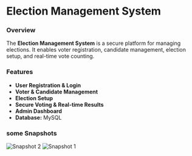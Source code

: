 # Election Management System

### Overview
The **Election Management System** is a secure platform for managing elections. It enables voter registration, candidate management, election setup, and real-time vote counting.

### Features
- **User Registration & Login**
- **Voter & Candidate Management**
- **Election Setup**
- **Secure Voting & Real-time Results**
- **Admin Dashboard**
- **Database:** MySQL 
  
### some Snapshots
![Snapshot 2](https://github.com/user-attachments/assets/3f166392-bc21-41c7-9fac-822c4bec5381)
![Snapshot 1](https://github.com/user-attachments/assets/7eb6c07f-d5bd-4e22-a166-47a4a68f4255)




